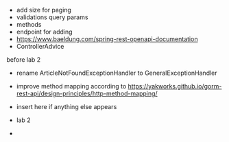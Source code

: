 - add size for paging
- validations query params
- methods
- endpoint for adding
- https://www.baeldung.com/spring-rest-openapi-documentation
- ControllerAdvice

before lab 2
- rename ArticleNotFoundExceptionHandler to GeneralExceptionHandler
- improve method mapping according to https://yakworks.github.io/gorm-rest-api/design-principles/http-method-mapping/
- insert here if anything else appears

- lab 2
- 

